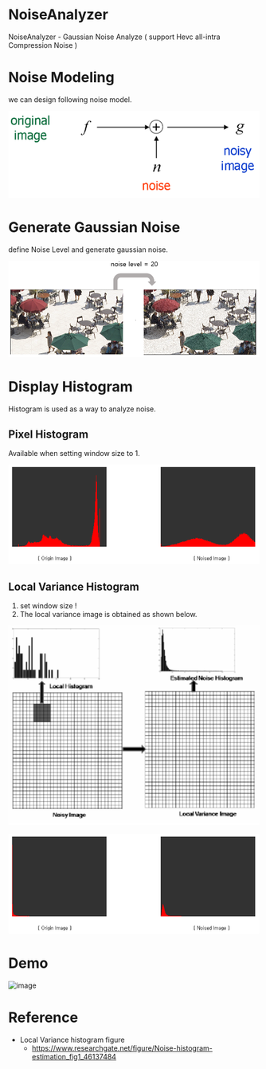 # NoiseAnalyzer
NoiseAnalyzer - Gaussian Noise Analyze ( support Hevc all-intra Compression Noise )

# Noise Modeling

we can design following noise model.

![image](./img/Noise.PNG)

# Generate Gaussian Noise 

define Noise Level and generate gaussian noise.

![image](./img/NoiseLevel.PNG)



# Display Histogram

Histogram is used as a way to analyze noise. 

## Pixel Histogram

Available when setting window size to 1. 

![image](./img/Histogram.PNG)

## Local Variance Histogram

1. set window size ! 
2. The local variance image is obtained as shown below. 

![image](./img/LVH.PNG)

![image](./img/LVH_hist.PNG)

# Demo

![image](./img/Demo.gif)



# Reference

* Local Variance histogram figure
  * <https://www.researchgate.net/figure/Noise-histogram-estimation_fig1_46137484> 

